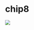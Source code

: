 # chip8
<img src=https://github.com/avrhama/chip8/blob/master/chip8/screenshots/spaceInvaders.gif></img>
